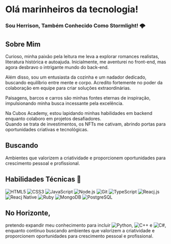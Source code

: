 # Olá marinheiros da tecnologia!  

### Sou Herrison, Também Conhecido Como Stormlight! 🌩️

 ## Sobre Mim
Curioso, minha paixão pela leitura me leva a explorar romances realistas, literatura histórica e autoajuda. Inicialmente, me aventurei no front-end, mas agora desbravo o intrigante mundo do back-end.  

Além disso, sou um entusiasta da cozinha e um nadador dedicado, buscando equilíbrio entre mente e corpo. Acredito fortemente no poder da colaboração em equipe para criar soluções extraordinárias.  

Paisagens, barcos e carros são minhas fontes eternas de inspiração, impulsionando minha busca incessante pela excelência.

Na Cubos Academy, estou lapidando minhas habilidades em backend enquanto colaboro em projetos desafiadores.  
Quando se trata de investimentos, os NFTs me cativam, abrindo portas para oportunidades criativas e tecnológicas.  


## Buscando 
Ambientes que valorizem a criatividade e proporcionem oportunidades para crescimento pessoal e profissional.  
 

 ## **Habilidades Técnicas** 🚀  
 ![HTML5](https://img.shields.io/badge/HTML5-E34F26?style=for-the-badge&logo=html5&logoColor=white)
 ![CSS3](https://img.shields.io/badge/CSS3-1572B6?style=for-the-badge&logo=css3&logoColor=white)
 ![JavaScript](https://img.shields.io/badge/JavaScript-323330?style=for-the-badge&logo=javascript&logoColor=F7DF1E)
 ![Node.js](https://img.shields.io/badge/Node%20js-339933?style=for-the-badge&logo=nodedotjs&logoColor=white)
![Git](https://img.shields.io/badge/GIT-E44C30?style=for-the-badge&logo=git&logoColor=white)
![TypeScript](https://img.shields.io/badge/TypeScript-007ACC?style=for-the-badge&logo=typescript&logoColor=white)
![Reacj.js](https://img.shields.io/badge/React-20232A?style=for-the-badge&logo=react&logoColor=61DAFB)
![Reacj Native](https://img.shields.io/badge/React_Native-20232A?style=for-the-badge&logo=react&logoColor=61DAFB)
![Ruby](https://img.shields.io/badge/Ruby-CC342D?style=for-the-badge&logo=ruby&logoColor=white)
![MongoDB](https://img.shields.io/badge/MongoDB-4EA94B?style=for-the-badge&logo=mongodb&logoColor=white)
![PostgreSQL](https://img.shields.io/badge/PostgreSQL-316192?style=for-the-badge&logo=postgresql&logoColor=white)




## No Horizonte,
pretendo expandir meu conhecimento para incluir ![Python](https://img.shields.io/badge/Python-FFD43B?style=for-the-badge&logo=python&logoColor=blue),  ![C++](https://img.shields.io/badge/C%2B%2B-00599C?style=for-the-badge&logo=c%2B%2B&logoColor=white) e ![C#](https://img.shields.io/badge/C%23-239120?style=for-the-badge&logo=c-sharp&logoColor=white), enquanto continuo buscando ambientes 
que valorizem a criatividade e proporcionem oportunidades para crescimento pessoal e profissional.
